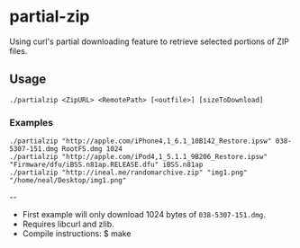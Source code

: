 # partial-zip
Using curl's partial downloading feature to retrieve selected portions of ZIP files.


## Usage

    ./partialzip <ZipURL> <RemotePath> [<outfile>] [sizeToDownload]

### Examples

    ./partialzip "http://apple.com/iPhone4,1_6.1_10B142_Restore.ipsw" 038-5307-151.dmg RootFS.dmg 1024
    ./partialzip "http://apple.com/iPod4,1_5.1.1_9B206_Restore.ipsw" "Firmware/dfu/iBSS.n81ap.RELEASE.dfu" iBSS.n81ap
    ./partialzip "http://ineal.me/randomarchive.zip" "img1.png" "/home/neal/Desktop/img1.png"


--
* First example will only download 1024 bytes of `038-5307-151.dmg`.
* Requires libcurl and zlib.
* Compile instructions:
	$ make

